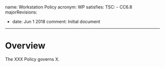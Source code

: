 name: Workstation Policy
acronym: WP
satisfies:
  TSC:
    - CC6.8
majorRevisions:
  - date: Jun 1 2018
    comment: Initial document
---

# Overview

The XXX Policy governs X.
